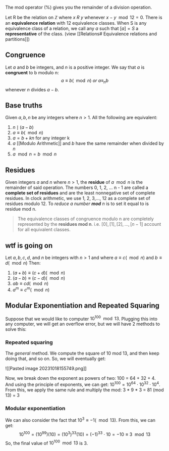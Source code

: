 The mod operator (%) gives you the remainder of a division operation. 

Let R be the relation on $\mathbb{Z}$ where $x\ R\ y$ whenever $x - y \mod 12 = 0$. There is an **equivalence relation** with 12 equivalence classes. 
When S is any equivalence class of a relation, we call any $a$ such that $[a] = S$ a **representative** of the class. (view [[Relations# Equivalence relations and partitions]])

## Congruence
Let $a$ and $b$ be integers, and $n$ is a positive integer. We say that $a$ is **congruent** to b modulo n: 
$$a \equiv b (\mod n) \ or \ a\equiv_nb$$
whenever $n$ divides $a  -b$. 
## Base truths
Given $a, b, n$ be any integers where $n > 1$. All the following are equivalent: 
1. $n \mid (a - b)$
2. $a \equiv b (\mod n)$
3. $a = b + kn$ for any integer k
4. $a$ [[Modulo Arithmetic]] and $b$ have the same remainder when divided by $n$
5. $a \mod n = b \mod n$
## Residues
Given integers $a$ and $n$ where $n>1$, the **residue** of $a \mod n$ is the remainder of said operation. 
The numbers 0, 1, 2, ... n - 1 are called a **complete set of residues** and are the least nonnegative set of complete residues. 
In clock arithmetic, we use 1, 2, 3,..., 12 as a complete set of residues modulo 12.
To *reduce a number **mod** n* is to set it equal to is residue mod n. 

> The equivalence classes of congruence modulo n are completely represented by the **residues mod n**. i.e. $[0], [1], [2], ...,[n-1]$ account for all equivalent classes.

## wtf is going on
Let $a, b, c, d$, and $n$ be integers with $n > 1$ and where $a \equiv c (\mod n)$ and $b\equiv d (\mod n)$
Then: 
1. $(a +b) \equiv (c+d) (\mod n)$
2. $(a-b) \equiv (c-d) (\mod n)$
3. $ab \equiv cd (\mod n)$
4. $a^m \equiv c^m (\mod n)$

## Modular Exponentiation and Repeated Squaring
Suppose that we would like to computer $10^{100} \mod 13$. Plugging this into any computer, we will get an overflow error, but we will have 2 methods to solve this: 
### Repeated squaring
The *general* method. We compute the square of 10 mod 13, and then keep doing that, and so on. So, we will eventually get: 

![[Pasted image 20231018155749.png]]

Now, we break down the exponent as powers of two: 100 = 64 + 32 + 4. And using the principle of exponents, we can get: $10^{100}=10^{64}\cdot 10^{32}\cdot10^4$. From this, we apply the same rule and multiply the mod: 3 * 9 * 3 = 81 (mod 13) = 3

### Modular exponentiation
We can also consider the fact that $10^3 \equiv -1 (\mod 13)$. From this, we can get: 
$$10^{100} = (10^{99})(10) = (10^3)^{33}(10) = (-1)^{33}\cdot 10 = -10 \equiv 3 \mod 13$$
So, the final value of $10^{100}\mod 13$ is 3. 
